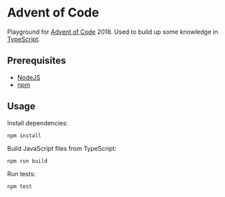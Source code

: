 # Advent of Code

Playground for [Advent of Code](https://adventofcode.com/) 2018.
Used to build up some knowledge in [TypeScript](https://www.typescriptlang.org).

## Prerequisites ##

- [NodeJS](https://nodejs.org/en/)
- [npm](https://www.npmjs.com/get-npm)

## Usage ##

Install dependencies:

    npm install

Build JavaScript files from TypeScript:

    npm run build

Run tests:

    npm test
